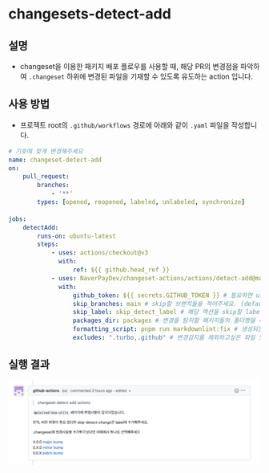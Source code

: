 # changesets-detect-add

## 설명

- changeset을 이용한 패키지 배포 플로우를 사용할 때, 해당 PR의 변경점을 파악하여 `.changeset` 하위에 변경된 파일을 기재할 수 있도록 유도하는 action 입니다.

## 사용 방법

- 프로젝트 root의 `.github/workflows` 경로에 아래와 같이 `.yaml` 파일을 작성합니다.

```yaml
# 기호에 맞게 변경해주세요
name: changeset-detect-add
on:
    pull_request:
        branches:
            - '**'
        types: [opened, reopened, labeled, unlabeled, synchronize]

jobs:
    detectAdd:
        runs-on: ubuntu-latest
        steps:
            - uses: actions/checkout@v3
              with:
                  ref: ${{ github.head_ref }}
            - uses: NaverPayDev/changeset-actions/actions/detect-add@main
              with:
                  github_token: ${{ secrets.GITHUB_TOKEN }} # 필요하면 user의 PAT을 넣어주세요.
                  skip_branches: main # skip할 브랜치들을 적어주세요. (default : master,main,develop) 
                  skip_label: skip_detect_label # 해당 액션을 skip할 label의 이름을 적어주세요. (default: skip-detect-change) 
                  packages_dir: packages # 변경을 탐지할 패키지들의 폴더명을 추가해주세요. (default: packages,share) 
                  formatting_script: pnpm run markdownlint:fix # 생성되는 md 파일의 formatting이 필요하다면 추가해주세요
                  excludes: ".turbo,.github" # 변경감지를 제외하고싶은 파일 또는 폴더 경로
```

## 실행 결과

![example](./src/assets/example.png)
